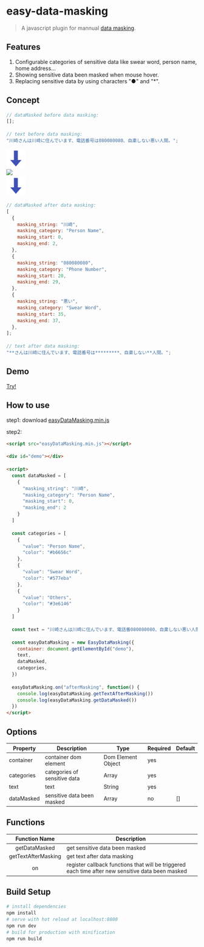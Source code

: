 # easy-data-masking

> A javascript plugin for mannual [data masking](https://research.aimultiple.com/data-masking/).

## Features

1. Configurable categories of sensitive data like swear word, person name, home address...
2. Showing sensitive data been masked when mouse hover.
3. Replacing sensitive data by using characters "●" and "*".

## Concept

```javascript
// dataMasked before data masking:
[];

// text before data masking:
"川崎さんは川崎に住んでいます、電話番号は080080080、自粛しない悪い人間。";
```

<img src="down-arrow.png" width="50px"/><br/>
<img src="demo1.gif" width="750px"/><br/>
<img src="down-arrow.png" width="50px"/><br/>

```javascript
// dataMasked after data masking:
[
  {
    masking_string: "川崎",
    masking_category: "Person Name",
    masking_start: 0,
    masking_end: 2,
  },
  {
    masking_string: "080080080",
    masking_category: "Phone Number",
    masking_start: 20,
    masking_end: 29,
  },
  {
    masking_string: "悪い",
    masking_category: "Swear Word",
    masking_start: 35,
    masking_end: 37,
  },
];

// text after data masking:
"**さんは川崎に住んでいます、電話番号は*********、自粛しない**人間。";
```
## Demo

[Try!](https://codesandbox.io/s/easy-data-masking-igykl?file=/index.html)

## How to use

step1: download [easyDataMasking.min.js](https://github.com/HC200ok/easy-data-masking/blob/master/dist/easyDataMasking.min.js)

step2:

```html
<script src="easyDataMasking.min.js"></script>

<div id="demo"></div>

<script>
  const dataMasked = [
    {
      "masking_string": "川崎",
      "masking_category": "Person Name",
      "masking_start": 0,
      "masking_end": 2
    }
  ]

  const categories = [
    {
      "value": "Person Name",
      "color": "#b6656c"
    },
    {
      "value": "Swear Word",
      "color": "#577eba"
    },
    {
      "value": "Others",
      "color": "#3e6146"
    }
  ]

  const text = "川崎さんは川崎に住んでいます、電話番080080080、自粛しない悪い人間。"

  const easyDataMasking = new EasyDataMasking({
    container: document.getElementById("demo"),
    text,
    dataMasked,
    categories,
  })

  easyDataMasking.on("afterMasking", function() {
    console.log(easyDataMasking.getTextAfterMasking())
    console.log(easyDataMasking.getDataMasked())
  })
</script>
```

## Options

| Property   | Description                  | Type               | Required | Default |
| ---------- | ---------------------------- | ------------------ | -------- | ------- |
| container  | container dom element        | Dom Element Object | yes      |         |
| categories | categories of sensitive data | Array              | yes      |         |
| text       | text                         | String             | yes      |         |
| dataMasked | sensitive data been masked        | Array              | no       | []      |

## Functions

|    Function Name    | Description                                                                             |
| :-----------------: | --------------------------------------------------------------------------------------- |
|    getDataMasked    | get sensitive data been masked                                                                    |
| getTextAfterMasking | get text after data masking                                                             |
|         on          | register callback functions that will be triggered each time after new sensitive data been masked |

## Build Setup

```bash
# install dependencies
npm install
# serve with hot reload at localhost:8080
npm run dev
# build for production with minification
npm run build
```
